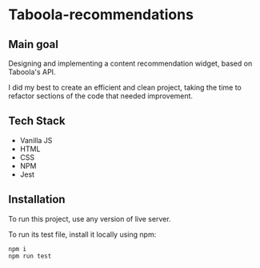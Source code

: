 # Taboola-recommendations

## Main goal

Designing and implementing a content recommendation widget,
based on Taboola's API.

I did my best to create an efficient and clean project, taking the time to refactor sections of the code that needed improvement.

## Tech Stack

- Vanilla JS
- HTML
- CSS
- NPM
- Jest

## Installation

To run this project, use any version of live server.

To run its test file, install it locally using npm:

```
npm i
npm run test
```
